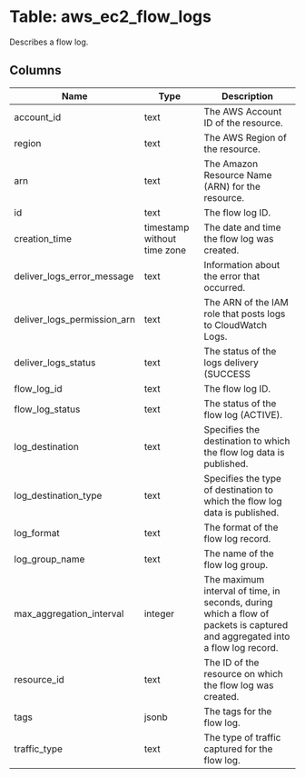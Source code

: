
# Table: aws_ec2_flow_logs
Describes a flow log.
## Columns
| Name        | Type           | Description  |
| ------------- | ------------- | -----  |
|account_id|text|The AWS Account ID of the resource.|
|region|text|The AWS Region of the resource.|
|arn|text|The Amazon Resource Name (ARN) for the resource.|
|id|text|The flow log ID.|
|creation_time|timestamp without time zone|The date and time the flow log was created.|
|deliver_logs_error_message|text|Information about the error that occurred.|
|deliver_logs_permission_arn|text|The ARN of the IAM role that posts logs to CloudWatch Logs.|
|deliver_logs_status|text|The status of the logs delivery (SUCCESS | FAILED).|
|flow_log_id|text|The flow log ID.|
|flow_log_status|text|The status of the flow log (ACTIVE).|
|log_destination|text|Specifies the destination to which the flow log data is published.|
|log_destination_type|text|Specifies the type of destination to which the flow log data is published.|
|log_format|text|The format of the flow log record.|
|log_group_name|text|The name of the flow log group.|
|max_aggregation_interval|integer|The maximum interval of time, in seconds, during which a flow of packets is captured and aggregated into a flow log record.|
|resource_id|text|The ID of the resource on which the flow log was created.|
|tags|jsonb|The tags for the flow log.|
|traffic_type|text|The type of traffic captured for the flow log.|
